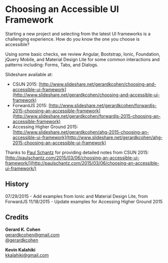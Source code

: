 # Choosing an Accessible UI Framework

Starting a new project and selecting from the latest UI frameworks is a challenging experience. How do you know the one you choose is accessible? 

Using some basic checks, we review Angular, Bootstrap, Ionic, Foundation, jQuery Mobile, and Material Design Lite for some common interactions and patterns including: Forms, Tabs, and Dialogs.


Slideshare available at:
* CSUN 2015: [http://www.slideshare.net/gerardkcohen/choosing-and-accessible-ui-framework](http://www.slideshare.net/gerardkcohen/choosing-and-accessible-ui-framework)
* ForwardJS 2015: [http://www.slideshare.net/gerardkcohen/forwardjs-2015-choosing-an-accessible-framework](http://www.slideshare.net/gerardkcohen/forwardjs-2015-choosing-an-accessible-framework)
* Accessing Higher Ground 2015: [http://www.slideshare.net/gerardkcohen/ahg-2015-choosing-an-accessible-ui-framework](http://www.slideshare.net/gerardkcohen/ahg-2015-choosing-an-accessible-ui-framework)

Thanks to [Paul Schantz](https://twitter.com/paulschantz) for providing detailed notes from CSUN 2015:  [http://paulschantz.com/2015/03/06/choosing-an-accessible-ui-framework/](http://paulschantz.com/2015/03/06/choosing-an-accessible-ui-framework/)

## History
07/29/2015 - Add examples from Ionic and Material Design Lite, from ForwardJS
11/18/2015 - Update examples for Accessing Higher Ground 2015


## Credits

**Gerard K. Cohen**  
gerardkcohen@gmail.com  
[@gerardkcohen](http://www.twitter.com/gerardkcohen)

**Kevin Kalahiki**  
kkalahiki@gmail.com
